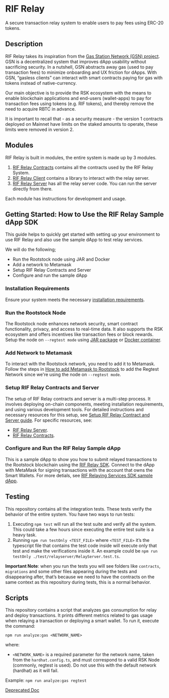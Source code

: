 # RIF Relay

A secure transaction relay system to enable users to pay fees using ERC-20 tokens.

## Description

RIF Relay takes its inspiration from the [Gas Station Network (GSN) project](https://github.com/opengsn/gsn). GSN is a decentralized system that improves dApp usability without sacrificing security. In a nutshell, GSN abstracts away gas (used to pay transaction fees) to minimize onboarding and UX friction for dApps. With GSN, “gasless clients” can interact with smart contracts paying for gas with tokens instead of native-currency.

Our main objective is to provide the RSK ecosystem with the means to enable blockchain applications and end-users (wallet-apps) to pay for transaction fees using tokens (e.g. RIF tokens), and thereby remove the need to acquire RBTC in advance.

It is important to recall that - as a security measure - the version 1 contracts deployed on Mainnet have limits on the staked amounts to operate, these limits were removed in version 2.

## Modules

RIF Relay is built in modules, the entire system is made up by 3 modules.

1. [RIF Relay Contracts](https://github.com/rsksmart/rif-relay-contracts) contains all the contracts used by the RIF Relay System.
2. [RIF Relay Client](https://github.com/rsksmart/rif-relay-client) contains a library to interact with the relay server.
3. [RIF Relay Server](https://github.com/rsksmart/rif-relay-server) has all the relay server code. You can run the server directly from there.

Each module has instructions for development and usage.

## Getting Started: How to Use the RIF Relay Sample dApp SDK

This guide helps to quickly get started with setting up your environment to use RIF Relay and also use the sample dApp to test relay services.

We will do the following;

- Run the Rootstock node using JAR and Docker
- Add a network to Metamask
- Setup RIF Relay Contracts and Server
- Configure and run the sample dApp

### Installation Requirements

Ensure your system meets the necessary [installation requirements](https://dev.rootstock.io/guides/rif-relay/installation-requirements/).

### Run the Rootstock Node
The Rootstock node enhances network security, smart contract functionality, privacy, and access to real-time data. It also supports the RSK ecosystem and offers incentives like transaction fees or block rewards. Setup the node on `--regtest mode` using [JAR package](https://dev.rootstock.io/rsk/node/install/operating-systems/java/) or [Docker container](https://dev.rootstock.io/rsk/node/install/operating-systems/).

### Add Network to Metamask
To interact with the Rootstock network, you need to add it to Metamask. Follow the steps in [How to add Metamask to Rootstock](https://dev.rootstock.io/develop/wallet/use/metamask/) to add the Regtest Network since we're using the node on `--regtest mode`.

### Setup RIF Relay Contracts and Server
The setup of RIF Relay contracts and server is a multi-step process. It involves deploying on-chain components, meeting installation requirements, and using various development tools. For detailed instructions and necessary resources for this setup, see [Setup RIF Relay Contract and Server guide](https://dev.rootstock.io/guides/rif-relay/deployment/). 
For specific resources, see:
- [RIF Relay Server](https://github.com/rsksmart/rif-relay-server).
- [RIF Relay Contracts](https://github.com/rsksmart/rif-relay-contracts).

### Configure and Run the RIF Relay Sample dApp

This is a sample dApp to show you how to submit relayed transactions to the Rootstock blockchain using the [RIF Relay SDK](https://github.com/infuy/relaying-services-sdk). Connect to the dApp with MetaMask for signing transactions with the account that owns the Smart Wallets. For more detials, see [RIF Relaying Services SDK sample dApp](https://github.com/rsksmart/rif-relay-sample-dapp).

## Testing

This repository contains all the integration tests. These tests verify the behavior of the entire system.
You have two ways to run tests:

1. Executing `npm test` will run all the test suite and verify all the system. This could take 
   a few hours since executing the entire test suite is a heavy task.
2. Running `npm run testOnly <TEST_FILE>` where `<TEST_FILE>` it’s the typescript file
that contains the test code inside will execute only that test and make the verifications inside it. An example could be `npm run testOnly ./test/relayserver/RelayServer.test.ts`.

**Important Note**: when you run the tests you will see folders like `contracts`, `migrations` and some other files
appearing during the tests and disappearing after, that’s because we need to have the contracts
on the same context as this repository during tests, this is a normal behavior. 

## Scripts

This repository contains a script that analyzes gas consumption for relay and deploy transactions. It prints different metrics related to gas usage when relaying a transaction or deploying a smart wallet.
To run it, execute the command:

`npm run analyze:gas <NETWORK_NAME>`

where:
- `<NETWORK_NAME>` is a required parameter for the network name, taken from the `hardhat.config.ts`, and must correspond to a valid RSK Node (commonly, regtest is used). Do not use this with the default network (hardhat) as it will fail.

Example: 
`npm run analyze:gas regtest`

[Deprecated Doc](docs/README.md)
